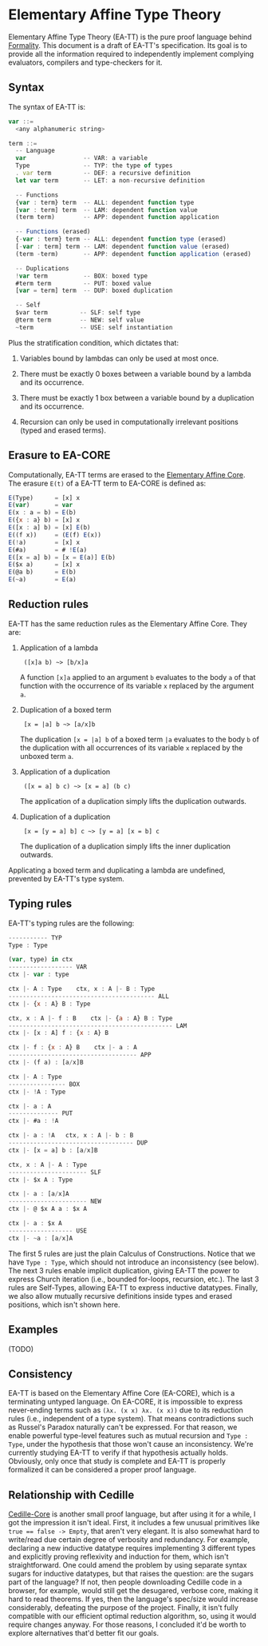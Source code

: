 # Elementary Affine Type Theory

Elementary Affine Type Theory (EA-TT) is the pure proof language behind [Formality](https://github.com/moonad/formality). This document is a draft of EA-TT's specification. Its goal is to provide all the information required to independently implement complying evaluators, compilers and type-checkers for it.

## Syntax

The syntax of EA-TT is:

```javascript
var ::=
  <any alphanumeric string>

term ::=
  -- Language
  var                -- VAR: a variable
  Type               -- TYP: the type of types
  . var term         -- DEF: a recursive definition
  let var term       -- LET: a non-recursive definition

  -- Functions
  {var : term} term  -- ALL: dependent function type
  [var : term] term  -- LAM: dependent function value
  (term term)        -- APP: dependent function application

  -- Functions (erased)
  {-var : term} term -- ALL: dependent function type (erased)
  [-var : term] term -- LAM: dependent function value (erased)
  (term -term)       -- APP: dependent function application (erased)

  -- Duplications
  !var term          -- BOX: boxed type
  #term term         -- PUT: boxed value
  [var = term] term  -- DUP: boxed duplication

  -- Self
  $var term         -- SLF: self type
  @term term        -- NEW: self value
  ~term             -- USE: self instantiation
```

Plus the stratification condition, which dictates that:

1. Variables bound by lambdas can only be used at most once.

2. There must be exactly 0 boxes between a variable bound by a lambda and its occurrence.

3. There must be exactly 1 box between a variable bound by a duplication and its occurrence.

4. Recursion can only be used in computationally irrelevant positions (typed and erased terms).

## Erasure to EA-CORE

Computationally, EA-TT terms are erased to the [Elementary Affine Core](https://github.com/moonad/elementary-affine-core). The erasure `E(t)` of a EA-TT term to EA-CORE is defined as:

```javascript
E(Type)      = [x] x
E(var)       = var
E(x : a = b) = E(b)
E({x : a} b) = [x] x
E([x : a] b) = [x] E(b)
E((f x))     = (E(f) E(x))
E(!a)        = [x] x
E(#a)        = # !E(a)
E([x = a] b) = [x = E(a)] E(b)
E($x a)      = [x] x
E(@a b)      = E(b)
E(~a)        = E(a)
```

## Reduction rules

EA-TT has the same reduction rules as the Elementary Affine Core. They are:

1. Application of a lambda

        ([x]a b) ~> [b/x]a

    A function `[x]a` applied to an argument `b` evaluates to the body `a` of that function with the occurrence of its variable `x` replaced by the argument `a`.

2. Duplication of a boxed term

        [x = |a] b ~> [a/x]b

    The duplication `[x = |a] b` of a boxed term `|a` evaluates to the body `b` of the duplication with all occurrences of its variable `x` replaced by the unboxed term `a`.

3. Application of a duplication
        
        ([x = a] b c) ~> [x = a] (b c)

    The application of a duplication simply lifts the duplication outwards.

4. Duplication of a duplication

        [x = [y = a] b] c ~> [y = a] [x = b] c

    The duplication of a duplication simply lifts the inner duplication outwards.

Applicating a boxed term and duplicating a lambda are undefined, prevented by EA-TT's type system.

## Typing rules

EA-TT's typing rules are the following:

```javascript
----------- TYP
Type : Type

(var, type) in ctx
------------------ VAR
ctx |- var : type

ctx |- A : Type    ctx, x : A |- B : Type
----------------------------------------- ALL
ctx |- {x : A} B : Type

ctx, x : A |- f : B    ctx |- {a : A} B : Type
---------------------------------------------- LAM
ctx |- [x : A] f : {x : A} B

ctx |- f : {x : A} B    ctx |- a : A
------------------------------------ APP
ctx |- (f a) : [a/x]B

ctx |- A : Type
---------------- BOX
ctx |- !A : Type

ctx |- a : A
-------------- PUT
ctx |- #a : !A

ctx |- a : !A   ctx, x : A |- b : B
----------------------------------- DUP
ctx |- [x = a] b : [a/x]B

ctx, x : A |- A : Type
---------------------- SLF
ctx |- $x A : Type

ctx |- a : [a/x]A
---------------------- NEW
ctx |- @ $x A a : $x A

ctx |- a : $x A
------------------ USE
ctx |- ~a : [a/x]A
```


The first 5 rules are just the plain Calculus of Constructions. Notice that we have `Type : Type`, which should not introduce an inconsistency (see below). The next 3 rules enable implicit duplication, giving EA-TT the power to express Church iteration (i.e., bounded for-loops, recursion, etc.). The last 3 rules are Self-Types, allowing EA-TT to express inductive datatypes. Finally, we also allow mutually recursive definitions inside types and erased positions, which isn't shown here.

## Examples

(TODO)

## Consistency

EA-TT is based on the Elementary Affine Core (EA-CORE), which is a terminating untyped language. On EA-CORE, it is impossible to express never-ending terms such as `(λx. (x x) λx. (x x))` due to its reduction rules (i.e., independent of a type system). That means contradictions such as Russel's Paradox naturally can't be expressed. For that reason, we enable powerful type-level features such as mutual recursion and `Type : Type`, under the hypothesis that those won't cause an inconsistency. We're currently studying EA-TT to verify if that hypothesis actually holds. Obviously, only once that study is complete and EA-TT is properly formalized it can be considered a proper proof language.

## Relationship with Cedille

[Cedille-Core](https://github.com/maiavictor/cedille-core) is another small proof language, but after using it for a while, I got the impression it isn't ideal. First, it includes a few unusual primitives like `true == false -> Empty`, that aren't very elegant. It is also somewhat hard to write/read due certain degree of verbosity and redundancy. For example, declaring a new inductive datatype requires implementing 3 different types and explicitly proving reflexivity and induction for them, which isn't straightforward. One could amend the problem by using separate syntax sugars for inductive datatypes, but that raises the question: are the sugars part of the language? If not, then people downloading Cedille code in a browser, for example, would still get the desugared, verbose core, making it hard to read theorems. If yes, then the language's spec/size would increase considerably, defeating the purpose of the project. Finally, it isn't fully compatible with our efficient optimal reduction algorithm, so, using it would require changes anyway. For those reasons, I concluded it'd be worth to explore alternatives that'd better fit our goals.
